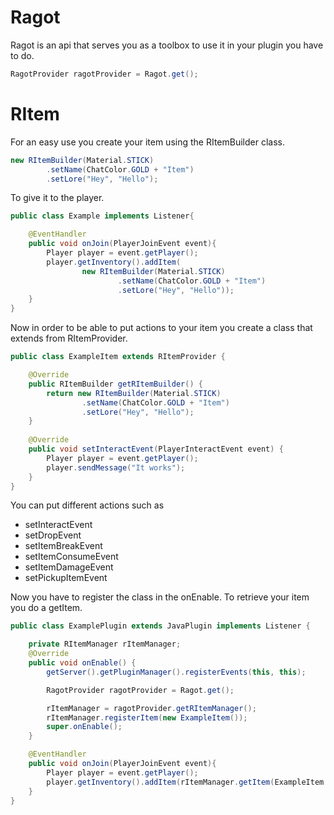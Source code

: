 # Ragot
Ragot is an api that serves you as a toolbox to use it in your plugin you have to do.

```java
RagotProvider ragotProvider = Ragot.get();
```


# RItem

For an easy use you create your item using the RItemBuilder class.
```java
new RItemBuilder(Material.STICK)
        .setName(ChatColor.GOLD + "Item")
        .setLore("Hey", "Hello");
```
To give it to the player.
```java
public class Example implements Listener{

    @EventHandler
    public void onJoin(PlayerJoinEvent event){
        Player player = event.getPlayer();
        player.getInventory().addItem(
                new RItemBuilder(Material.STICK)
                        .setName(ChatColor.GOLD + "Item")
                        .setLore("Hey", "Hello"));
    }
}
```
Now in order to be able to put actions to your item you create a class that extends from RItemProvider.
```java
public class ExampleItem extends RItemProvider {

    @Override
    public RItemBuilder getRItemBuilder() {
        return new RItemBuilder(Material.STICK)
                .setName(ChatColor.GOLD + "Item")
                .setLore("Hey", "Hello");
    }
    
    @Override
    public void setInteractEvent(PlayerInteractEvent event) {
        Player player = event.getPlayer();
        player.sendMessage("It works");
    }
}
```
You can put different actions such as
- setInteractEvent
- setDropEvent
- setItemBreakEvent
- setItemConsumeEvent
- setItemDamageEvent
- setPickupItemEvent

Now you have to register the class in the onEnable.
To retrieve your item you do a getItem.

```java
public class ExamplePlugin extends JavaPlugin implements Listener {

    private RItemManager rItemManager;
    @Override
    public void onEnable() {
        getServer().getPluginManager().registerEvents(this, this);

        RagotProvider ragotProvider = Ragot.get();

        rItemManager = ragotProvider.getRItemManager();
        rItemManager.registerItem(new ExampleItem());
        super.onEnable();
    }

    @EventHandler
    public void onJoin(PlayerJoinEvent event){
        Player player = event.getPlayer();
        player.getInventory().addItem(rItemManager.getItem(ExampleItem.class));
    }
}
```

